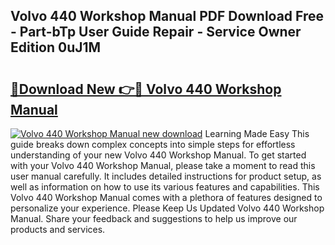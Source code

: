 ## Volvo 440 Workshop Manual PDF Download Free - Part-bTp User Guide Repair - Service Owner Edition 0uJ1M

# <h2><a href="http://bc76607.oget.top/?id=Volvo+440+Workshop+Manual">🔗Download New 👉🔴 Volvo 440 Workshop Manual</a></h2>

[![Volvo 440 Workshop Manual new download](https://i.imgur.com/5g1atiW.png)](http://bc76607.oget.top/?id=Volvo+440+Workshop+Manual)
Learning Made Easy This guide breaks down complex concepts into simple steps for effortless understanding of your new Volvo 440 Workshop Manual. To get started with your Volvo 440 Workshop Manual, please take a moment to read this user manual carefully. It includes detailed instructions for product setup, as well as information on how to use its various features and capabilities. This Volvo 440 Workshop Manual comes with a plethora of features designed to personalize your experience. Please Keep Us Updated Volvo 440 Workshop Manual. Share your feedback and suggestions to help us improve our products and services.
